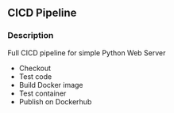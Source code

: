 ## CICD Pipeline

### Description

Full CICD pipeline for simple Python Web Server 
- Checkout
- Test code
- Build Docker image
- Test container
- Publish on Dockerhub

